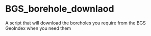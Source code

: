 # BGS_borehole_downlaod
A script that will download the boreholes you require from the BGS GeoIndex when you need them
